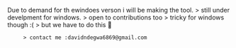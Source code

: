 Due to demand for th ewindoes verson i will be making the tool.
         > still under develpment for windows.
         > open to contributions too
         > tricky for windows though :(
         > but we have to do this 🥲

         > contact me :davidndegwa6869@gmail.com
